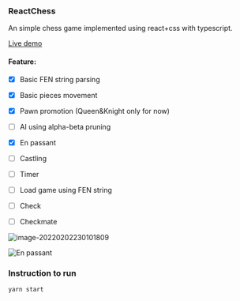 ### ReactChess
An simple chess game implemented using react+css with typescript.


[Live demo](https://menchen.github.io/ReactChess/)

#### Feature:

- [x] Basic FEN string parsing
- [x] Basic pieces movement
- [x] Pawn promotion (Queen&Knight only for now)
- [ ] AI using alpha-beta pruning
- [x] En passant
- [ ] Castling
- [ ] Timer
- [ ] Load game using FEN string
- [ ] Check
- [ ] Checkmate






![image-20220202230101809](https://i.imgur.com/N5nn0Lv.png)





![En passant](https://i.imgur.com/R45iMj1.png)



### Instruction to run

```bash
yarn start
```

